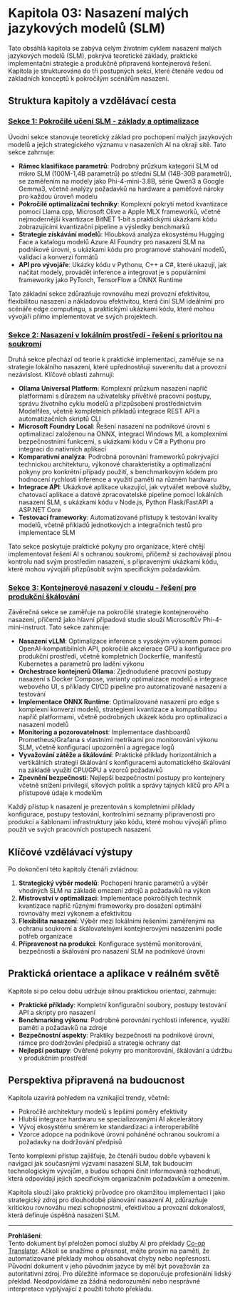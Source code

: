 <!--
CO_OP_TRANSLATOR_METADATA:
{
  "original_hash": "6cf75ae5b01949656a3ad41425c7ffe4",
  "translation_date": "2025-09-18T17:16:00+00:00",
  "source_file": "Module03/README.md",
  "language_code": "cs"
}
-->
# Kapitola 03: Nasazení malých jazykových modelů (SLM)

Tato obsáhlá kapitola se zabývá celým životním cyklem nasazení malých jazykových modelů (SLM), pokrývá teoretické základy, praktické implementační strategie a produkčně připravená kontejnerová řešení. Kapitola je strukturována do tří postupných sekcí, které čtenáře vedou od základních konceptů k pokročilým scénářům nasazení.

## Struktura kapitoly a vzdělávací cesta

### **[Sekce 1: Pokročilé učení SLM - základy a optimalizace](./01.SLMAdvancedLearning.md)**
Úvodní sekce stanovuje teoretický základ pro pochopení malých jazykových modelů a jejich strategického významu v nasazeních AI na okraji sítě. Tato sekce zahrnuje:

- **Rámec klasifikace parametrů**: Podrobný průzkum kategorií SLM od mikro SLM (100M-1,4B parametrů) po střední SLM (14B-30B parametrů), se zaměřením na modely jako Phi-4-mini-3.8B, série Qwen3 a Google Gemma3, včetně analýzy požadavků na hardware a paměťové nároky pro každou úroveň modelu
- **Pokročilé optimalizační techniky**: Komplexní pokrytí metod kvantizace pomocí Llama.cpp, Microsoft Olive a Apple MLX frameworků, včetně nejmodernější kvantizace BitNET 1-bit s praktickými ukázkami kódu zobrazujícími kvantizační pipeline a výsledky benchmarků
- **Strategie získávání modelů**: Hloubková analýza ekosystému Hugging Face a katalogu modelů Azure AI Foundry pro nasazení SLM na podnikové úrovni, s ukázkami kódu pro programové stahování modelů, validaci a konverzi formátů
- **API pro vývojáře**: Ukázky kódu v Pythonu, C++ a C#, které ukazují, jak načítat modely, provádět inference a integrovat je s populárními frameworky jako PyTorch, TensorFlow a ONNX Runtime

Tato základní sekce zdůrazňuje rovnováhu mezi provozní efektivitou, flexibilitou nasazení a nákladovou efektivitou, která činí SLM ideálními pro scénáře edge computingu, s praktickými ukázkami kódu, které mohou vývojáři přímo implementovat ve svých projektech.

### **[Sekce 2: Nasazení v lokálním prostředí - řešení s prioritou na soukromí](./02.DeployingSLMinLocalEnv.md)**
Druhá sekce přechází od teorie k praktické implementaci, zaměřuje se na strategie lokálního nasazení, které upřednostňují suverenitu dat a provozní nezávislost. Klíčové oblasti zahrnují:

- **Ollama Universal Platform**: Komplexní průzkum nasazení napříč platformami s důrazem na uživatelsky přívětivé pracovní postupy, správu životního cyklu modelů a přizpůsobení prostřednictvím Modelfiles, včetně kompletních příkladů integrace REST API a automatizačních skriptů CLI
- **Microsoft Foundry Local**: Řešení nasazení na podnikové úrovni s optimalizací založenou na ONNX, integrací Windows ML a komplexními bezpečnostními funkcemi, s ukázkami kódu v C# a Pythonu pro integraci do nativních aplikací
- **Komparativní analýza**: Podrobná porovnání frameworků pokrývající technickou architekturu, výkonové charakteristiky a optimalizační pokyny pro konkrétní případy použití, s benchmarkovým kódem pro hodnocení rychlosti inference a využití paměti na různém hardwaru
- **Integrace API**: Ukázkové aplikace ukazující, jak vytvářet webové služby, chatovací aplikace a datové zpracovatelské pipeline pomocí lokálních nasazení SLM, s ukázkami kódu v Node.js, Python Flask/FastAPI a ASP.NET Core
- **Testovací frameworky**: Automatizované přístupy k testování kvality modelů, včetně příkladů jednotkových a integračních testů pro implementace SLM

Tato sekce poskytuje praktické pokyny pro organizace, které chtějí implementovat řešení AI s ochranou soukromí, přičemž si zachovávají plnou kontrolu nad svým prostředím nasazení, s připravenými ukázkami kódu, které mohou vývojáři přizpůsobit svým specifickým požadavkům.

### **[Sekce 3: Kontejnerové nasazení v cloudu - řešení pro produkční škálování](./03.DeployingSLMinCloud.md)**
Závěrečná sekce se zaměřuje na pokročilé strategie kontejnerového nasazení, přičemž jako hlavní případová studie slouží Microsoftův Phi-4-mini-instruct. Tato sekce zahrnuje:

- **Nasazení vLLM**: Optimalizace inference s vysokým výkonem pomocí OpenAI-kompatibilních API, pokročilé akcelerace GPU a konfigurace pro produkční prostředí, včetně kompletních Dockerfile, manifestů Kubernetes a parametrů pro ladění výkonu
- **Orchestrace kontejnerů Ollama**: Zjednodušené pracovní postupy nasazení s Docker Compose, varianty optimalizace modelů a integrace webového UI, s příklady CI/CD pipeline pro automatizované nasazení a testování
- **Implementace ONNX Runtime**: Optimalizované nasazení pro edge s komplexní konverzí modelů, strategiemi kvantizace a kompatibilitou napříč platformami, včetně podrobných ukázek kódu pro optimalizaci a nasazení modelů
- **Monitoring a pozorovatelnost**: Implementace dashboardů Prometheus/Grafana s vlastními metrikami pro monitorování výkonu SLM, včetně konfigurací upozornění a agregace logů
- **Vyvažování zátěže a škálování**: Praktické příklady horizontálních a vertikálních strategií škálování s konfiguracemi automatického škálování na základě využití CPU/GPU a vzorců požadavků
- **Zpevnění bezpečnosti**: Nejlepší bezpečnostní postupy pro kontejnery včetně snížení privilegií, síťových politik a správy tajných klíčů pro API a přístupové údaje k modelům

Každý přístup k nasazení je prezentován s kompletními příklady konfigurace, postupy testování, kontrolními seznamy připravenosti pro produkci a šablonami infrastruktury jako kódu, které mohou vývojáři přímo použít ve svých pracovních postupech nasazení.

## Klíčové vzdělávací výstupy

Po dokončení této kapitoly čtenáři zvládnou:

1. **Strategický výběr modelů**: Pochopení hranic parametrů a výběr vhodných SLM na základě omezení zdrojů a požadavků na výkon
2. **Mistrovství v optimalizaci**: Implementace pokročilých technik kvantizace napříč různými frameworky pro dosažení optimální rovnováhy mezi výkonem a efektivitou
3. **Flexibilita nasazení**: Výběr mezi lokálními řešeními zaměřenými na ochranu soukromí a škálovatelnými kontejnerovými nasazeními podle potřeb organizace
4. **Připravenost na produkci**: Konfigurace systémů monitorování, bezpečnosti a škálování pro nasazení SLM na podnikové úrovni

## Praktická orientace a aplikace v reálném světě

Kapitola si po celou dobu udržuje silnou praktickou orientaci, zahrnuje:

- **Praktické příklady**: Kompletní konfigurační soubory, postupy testování API a skripty pro nasazení
- **Benchmarking výkonu**: Podrobné porovnání rychlosti inference, využití paměti a požadavků na zdroje
- **Bezpečnostní aspekty**: Praktiky bezpečnosti na podnikové úrovni, rámce pro dodržování předpisů a strategie ochrany dat
- **Nejlepší postupy**: Ověřené pokyny pro monitorování, škálování a údržbu v produkčním prostředí

## Perspektiva připravená na budoucnost

Kapitola uzavírá pohledem na vznikající trendy, včetně:

- Pokročilé architektury modelů s lepšími poměry efektivity
- Hlubší integrace hardwaru se specializovanými AI akcelerátory
- Vývoj ekosystému směrem ke standardizaci a interoperabilitě
- Vzorce adopce na podnikové úrovni poháněné ochranou soukromí a požadavky na dodržování předpisů

Tento komplexní přístup zajišťuje, že čtenáři budou dobře vybaveni k navigaci jak současnými výzvami nasazení SLM, tak budoucím technologickým vývojům, a budou schopni činit informovaná rozhodnutí, která odpovídají jejich specifickým organizačním požadavkům a omezením.

Kapitola slouží jako praktický průvodce pro okamžitou implementaci i jako strategický zdroj pro dlouhodobé plánování nasazení AI, zdůrazňuje kritickou rovnováhu mezi schopnostmi, efektivitou a provozní dokonalostí, která definuje úspěšná nasazení SLM.

---

**Prohlášení**:  
Tento dokument byl přeložen pomocí služby AI pro překlady [Co-op Translator](https://github.com/Azure/co-op-translator). Ačkoli se snažíme o přesnost, mějte prosím na paměti, že automatizované překlady mohou obsahovat chyby nebo nepřesnosti. Původní dokument v jeho původním jazyce by měl být považován za autoritativní zdroj. Pro důležité informace se doporučuje profesionální lidský překlad. Neodpovídáme za žádná nedorozumění nebo nesprávné interpretace vyplývající z použití tohoto překladu.